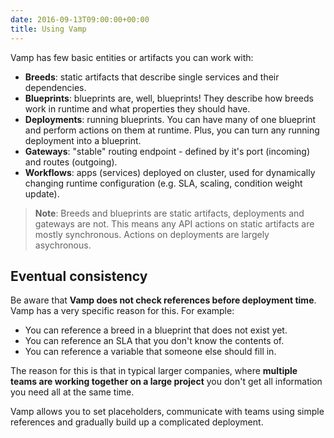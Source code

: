 ```yaml
---
date: 2016-09-13T09:00:00+00:00
title: Using Vamp
---
```


Vamp has few basic entities or artifacts you can work with:

-   **Breeds**: static artifacts that describe single services and their dependencies.  
-   **Blueprints**: blueprints are, well, blueprints! They describe how breeds work in runtime and what properties they should have.  
-   **Deployments**: running blueprints. You can have many of one blueprint and perform actions on them at runtime. Plus, you can turn any running deployment into a blueprint.  
-   **Gateways**: "stable" routing endpoint - defined by it's port (incoming) and routes (outgoing). 
-   **Workflows**: apps (services) deployed on cluster, used for dynamically changing runtime configuration (e.g. SLA, scaling, condition weight update).


> **Note**: Breeds and blueprints are static artifacts, deployments and gateways are not. This means any API actions on static artifacts are mostly synchronous. Actions on deployments are largely asychronous.

## Eventual consistency

Be aware that **Vamp does not check references before deployment time**. Vamp has a very specific reason for this. For example:

- You can reference a breed in a blueprint that does not exist yet. 
- You can reference an SLA that you don't know the contents of.
- You can reference a variable that someone else should fill in.

The reason for this is that in typical larger companies, where **multiple teams are working together on a large project** you don't get all information you need all at the same time.

Vamp allows you to set placeholders, communicate with teams using simple references and gradually build up a complicated deployment.



